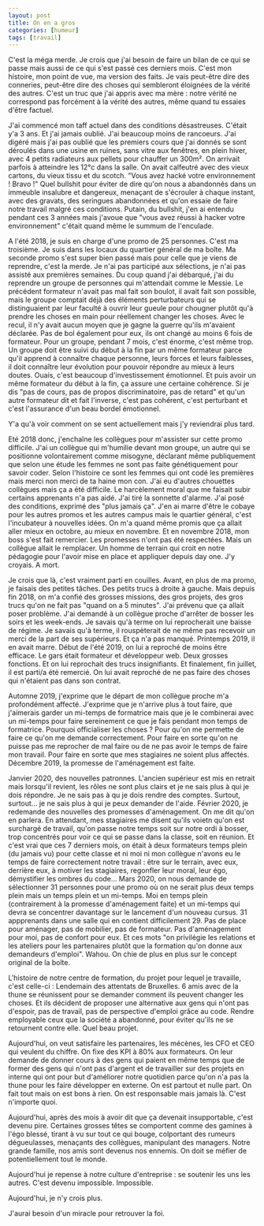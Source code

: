 ```yaml
---
layout: post
title: On en a gros
categories: [humeur]
tags: [travail]
---
```


C'est la méga merde. Je crois que j'ai besoin de faire un bilan de ce qui se passe mais aussi de ce qui s'est passé ces derniers mois. C'est mon histoire, mon point de vue, ma version des faits. Je vais peut-être dire des conneries, peut-être dire des choses qui sembleront éloignées de la vérité des autres. C'est un truc que j'ai appris avec ma mère : notre vérité ne correspond pas forcément à la vérité des autres, même quand tu essaies d'être factuel.

J'ai commencé mon taff actuel dans des conditions désastreuses. C'était y'a 3 ans. Et j'ai jamais oublié. J'ai beaucoup moins de rancoeurs. J'ai digéré mais j'ai pas oublié que les premiers cours que j'ai donnés se sont déroulés dans une usine en ruines, sans vitre aux fenêtres, en plein hiver, avec 4 petits radiateurs aux pellets pour chauffer un 300m². On arrivait parfois à atteindre les 12°c dans la salle. On avait calfeutré avec des vieux cartons, du vieux tissu et du scotch. "Vous avez hacké votre environnement ! Bravo !" Quel bullshit pour éviter de dire qu'on nous a abandonnés dans un immeuble insalubre et dangereux, menaçant de s'écrouler à chaque instant, avec des gravats, des seringues abandonnées et qu'on essaie de faire notre travail malgré ces conditions.
Putain, du bullshit, j'en ai entendu pendant ces 3 années mais j'avoue que "vous avez réussi à hacker votre environnement" c'était quand même le summum de l'enculade.

A l'été 2018, je suis en charge d'une promo de 25 personnes. C'est ma troisième. Je suis dans les locaux du quartier général de ma boîte. Ma seconde promo s'est super bien passé mais pour celle que je viens de reprendre, c'est la merde. Je n'ai pas participé aux sélections, je n'ai pas assisté aux premières semaines. Du coup quand j'ai débarqué, j'ai du reprendre un groupe de personnes qui m'attendait comme le Messie. Le précédent formateur n'avait pas mal fait son boulot, il avait fait son possible, mais le groupe comptait déjà des éléments perturbateurs qui se distinguaient par leur faculté à ouvrir leur gueule pour chougner plutôt qu'à prendre les choses en main pour réellement changer les choses. Avec le recul, il n'y avait aucun moyen que je gagne la guerre qu'ils m'avaient déclarée. Pas de bol également pour eux, ils ont changé au moins 6 fois de formateur. Pour un groupe, pendant 7 mois, c'est énorme, c'est même trop. Un groupe doit être suivi du début à la fin par un même formateur parce qu'il apprend à connaître chaque personne, leurs forces et leurs faiblesses, il doit connaître leur évolution pour pouvoir répondre au mieux à leurs doutes. Ouais, c'est beaucoup d'investissement émotionnel. Et puis avoir un même formateur du début à la fin, ça assure une certaine cohérence. Si je dis "pas de cours, pas de propos discriminatoire, pas de retard" et qu'un autre formateur dit et fait l'inverse, c'est pas cohérent, c'est perturbant et c'est l'assurance d'un beau bordel émotionnel.

Y'a qu'à voir comment on se sent actuellement mais j'y reviendrai plus tard.

Eté 2018 donc, j'enchaîne les collègues pour m'assister sur cette promo difficile. J'ai un collègue qui m'humilie devant mon groupe, un autre qui se positionne volontairement comme misogyne, déclarant même publiquement que selon une étude les femmes ne sont pas faite génétiquement pour savoir coder. Selon l'histoire ce sont les femmes qui ont codé les premières mais merci non merci de ta haine mon con. J'ai eu d'autres chouettes collègues mais ça a été difficile. Le harcèlement moral que me faisait subir certains apprenants n'a pas aidé. J'ai tiré la sonnette d'alarme. J'ai posé des conditions, exprimé des "plus jamais ça". J'en ai marre d'être le cobaye pour les autres promos et les autres campus mais le quartier général, c'est l'incubateur à nouvelles idées. On m'a quand même promis que ça allait aller mieux en octobre, au mieux en novembre.
Et en novembre 2018, mon boss s'est fait remercier. Les promesses n'ont pas été respectées. Mais un collègue allait le remplacer. Un homme de terrain qui croit en notre pédagogie pour l'avoir mise en place et appliquer depuis day one. J'y croyais. A mort.

Je crois que là, c'est vraiment parti en couilles. Avant, en plus de ma promo, je faisais des petites tâches. Des petits trucs à droite à gauche. Mais depuis fin 2018, on m'a confié des grosses missions, des gros projets, des gros trucs qu'on ne fait pas "quand on a 5 minutes". J'ai prévenu que ça allait poser problème. J'ai demandé à un collègue proche d'arrêter de bosser les soirs et les week-ends. Je savais qu'à terme on lui reprocherait une baisse de régime. Je savais qu'à terme, il rouspèterait de ne même pas recevoir un merci de la part de ses supérieurs. Et ça n'a pas manqué. Printemps 2019, il en avait marre. Début de l'été 2019, on lui a reproché de moins être efficace. Le gars était formateur et développeur web. Deux grosses fonctions. Et on lui reprochait des trucs insignifiants. Et finalement, fin juillet, il est parti/a été remercié. On lui avait reproché de ne pas faire des choses qui n'étaient pas dans son contrat.

Automne 2019, j'exprime que le départ de mon collègue proche m'a profondément affecté. J'exprime que je n'arrive plus à tout faire, que j'aimerais garder un mi-temps de formatrice mais que je le combinerai avec un mi-temps pour faire sereinement ce que je fais pendant mon temps de formatrice. Pourquoi officialiser les choses ? Pour qu'on me permette de faire ce qu'on me demande correctement. Pour faire en sorte qu'on ne puisse pas me reprocher de mal faire ou de ne pas avoir le temps de faire mon travail. Pour faire en sorte que mes stagiaires ne soient plus affectés. Décembre 2019, la promesse de l'aménagement est faite.

Janvier 2020, des nouvelles patronnes. L'ancien supérieur est mis en retrait mais lorsqu'il revient, les rôles ne sont plus clairs et je ne sais plus à qui je dois répondre. Je ne sais pas à qu je dois rendre des comptes. Surtout, surtout... je ne sais plus à qui je peux demander de l'aide.
Février 2020, je redemande des nouvelles des promesses d'aménagement. On me dit qu'on en parlera. En attendant, mes stagiaires me disent qu'ils voietn qu'on est surchargé de travail, qu'on passe notre temps soit sur notre ordi à bosser, trop concentrés pour voir ce qui se passe dans la classe, soit en réunion. Et c'est vrai que ces 7 derniers mois, on était à deux formateurs temps plein (du jamais vu) pour cette classe et ni moi ni mon collègue n'avons eu le temps de faire correctement notre travail : être sur le terrain, avec eux, derrière eux, à motiver les stagiaires, regonfler leur moral, leur égo, démystifier les ombres du code...
Mars 2020, on nous demande de sélectionner 31 personnes pour une promo où on ne serait plus deux temps plein mais un temps plein et un mi-temps. Moi en temps plein (contrairement à la promesse d'aménagement faite) et un mi-temps qui devra se concentrer davantage sur le lancement d'un nouveau cursus. 31 appprenants dans une salle qui en contient difficilement 29. Pas de place pour aménager, pas de mobilier, pas de formateur. Pas d'aménagement pour moi, pas de confort pour eux. Et ces mots "on privilégie les relations et les ateliers pour les partenaires plutôt que la formation qu'on donne aux demandeurs d'emploi". Wahou. On chie de plus en plus sur le concept original de la boîte.

L'histoire de notre centre de formation, du projet pour lequel je travaille, c'est celle-ci :
Lendemain des attentats de Bruxelles. 6 amis avec de la thune se réunissent pour se demander comment ils peuvent changer les choses. Et ils décident de proposer une alternative aux gens qui n'ont pas d'espoir, pas de travail, pas de perspective d'emploi grâce au code.
Rendre employable ceux que la société a abandonné, pour éviter qu'ils ne se retournent contre elle. Quel beau projet.

Aujourd'hui, on veut satisfaire les partenaires, les mécènes, les CFO et CEO qui veulent du chiffre. On fixe des KPI à 80% aux formateurs. On leur demande de donner cours à des gens qui paient en même temps que de former des gens qui n'ont pas d'argent et de travailler sur des projets en interne qui ont pour but d'améliorer notre quotidien parce qu'on n'a pas la thune pour les faire développer en externe.
On est partout et nulle part. On fait tout mais on est bons à rien. On est responsable mais jamais là. C'est n'importe quoi.

Aujourd'hui, après des mois à avoir dit que ça devenait insupportable, c'est devenu pire. Certaines grosses têtes se comportent comme des gamines à l'égo blessé, tirant à vu sur tout ce qui bouge, colportant des rumeurs dégueulasses, menaçants des collègues, manipulant des managers. Notre grande famille, nos amis sont devenus nos ennemis. On doit se méfier de potentiellement tout le monde.

Aujourd'hui je repense à notre culture d'entreprise : se soutenir les uns les autres. C'est devenu impossible. Impossible.

Aujourd'hui, je n'y crois plus.

J'aurai besoin d'un miracle pour retrouver la foi.

